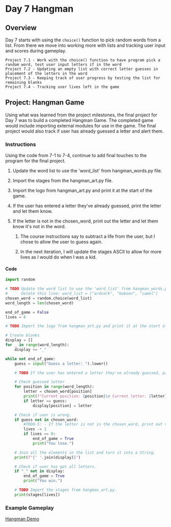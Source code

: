 # Day 7 Hangman

## Overview

Day 7 starts with using the `choice()` function to pick random words from a list. From there we move into working more with lists and tracking user input and scores during gameplay.

    Project 7.1 - Work with the choice() function to have program pick a random word, test user input letters if in the word
    Project 7.2 - Updating an empty list with correct letter guesses in placement of the letters in the word
    Project 7.3 - Keeping track of user progress by testing the list for remaining blanks
    Project 7.4 - Tracking user lives left in the game

## Project: Hangman Game

Using what was learned from the project milestones, the final project for Day 7 was to build a completed Hangman Game. The completed game would include importing external modules for use in the game. The final project would also track if user has already guessed a letter and alert them.

### Instructions

Using the code from 7-1 to 7-4, continue to add final touches to the program for the final project.

1. Update the word list to use the 'word_list' from hangman_words.py file.

2. Import the stages from the hangman_art.py file.

3. Import the logo from hangman_art.py and print it at the start of the game.

4. If the user has entered a letter they've already guessed, print the letter and let them know.

5. If the letter is not in the chosen_word, print out the letter and let them know it's not in the word.

   1. The course instructions say to subtract a life from the user, but I chose to allow the user to guess again.

   2. In the next iteration, I will update the stages ASCII to allow for more lives as I would do when I was a kid.

#### Code

```python
import random

# TODO Update the word list to use the 'word_list' from hangman_words.py
#      Delete this line: word_list = ["ardvark", "baboon", "camel"]
chosen_word = random.choice(word_list)
word_length = len(chosen_word)

end_of_game = False
lives = 6

# TODO Import the logo from hangman_art.py and print it at the start of the game.

# Create blanks
display = []
for _ in range(word_length):
    display += "_"

while not end_of_game:
    guess = input("Guess a letter: ").lower()

    # TODO If the user has entered a letter they've already guessed, print the letter and let them know.

    # Check guessed letter
    for position in range(word_length):
        letter = chosen_word[position]
        print(f"Current position: {position}\n Current letter: {letter}\n Guessed letter: {guess}")
        if letter == guess:
            display[position] = letter

    # Check if user is wrong.
    if guess not in chosen_word:
        #TODO-5: - If the letter is not in the chosen_word, print out the letter and let them know it's not in the word.
        lives -= 1
        if lives == 0:
            end_of_game = True
            print("You lose.")

    # Join all the elements in the list and turn it into a String.
    print(f"{' '.join(display)}")

    # Check if user has got all letters.
    if "_" not in display:
        end_of_game = True
        print("You win.")

    # TODO Import the stages from hangman_art.py.
    print(stages[lives])
```

### Example Gameplay

[Hangman Demo](https://replit.com/@appbrewery/Day-7-Hangman-5-End?embed=1&output=1#main.py)
